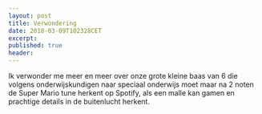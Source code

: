 ```yaml
---
layout: post
title: Verwondering
date: 2018-03-09T102328CET
excerpt:
published: true
header:
---
```


Ik verwonder me meer en meer over onze grote kleine baas van 6 die volgens onderwijskundigen naar speciaal onderwijs moet maar na 2 noten de Super Mario tune herkent op Spotify, als een malle kan gamen en prachtige details in de buitenlucht herkent. 